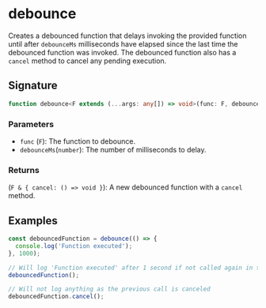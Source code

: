 # debounce

Creates a debounced function that delays invoking the provided function until after `debounceMs` milliseconds
have elapsed since the last time the debounced function was invoked. The debounced function also has a `cancel`
method to cancel any pending execution.

## Signature

```typescript
function debounce<F extends (...args: any[]) => void>(func: F, debounceMs: number): F & { cancel: () => void };
```

### Parameters 

- `func` (`F`): The function to debounce.
- `debounceMs`(`number`): The number of milliseconds to delay.

### Returns

(`F & { cancel: () => void }`): A new debounced function with a `cancel` method.


## Examples

```typescript
const debouncedFunction = debounce(() => {
  console.log('Function executed');
}, 1000);

// Will log 'Function executed' after 1 second if not called again in that time
debouncedFunction();

// Will not log anything as the previous call is canceled
debouncedFunction.cancel();
```
